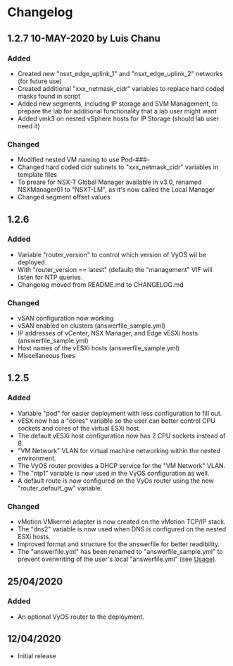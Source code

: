 # Changelog

## 1.2.7 10-MAY-2020 by Luis Chanu

### Added

- Created new "nsxt_edge_uplink_1" and "nsxt_edge_uplink_2" networks (for future use)
- Created additional "xxx_netmask_cidr" variables to replace hard coded masks found in script
- Added new segments, includng IP storage and SVM Management, to prepare the lab for additional functionality that a lab user might want
- Added vmk3 on nested vSphere hosts for IP Storage (should lab user need it) 

### Changed

- Modified nested VM naming to use Pod-###-<vm>
- Changed hard coded cidr subnets to "xxx_netmask_cidr" variables in template files
- To preare for NSX-T Global Manager available in v3.0, renamed NSXManager01 to "NSXT-LM", as it's now called the Local Manager
- Changed segment offset values

## 1.2.6

### Added

- Variable "router_version" to control which version of VyOS wil be deployed.
- With "router_version == latest" (default) the "management" VIF will listen for NTP queries.
- Changelog moved from README.md to CHANGELOG.md

### Changed

- vSAN configuration now working
- vSAN enabled on clusters (answerfile_sample.yml)
- IP addresses of vCenter, NSX Manager, and Edge vESXi hosts (answerfile_sample.yml)
- Host names of the vESXi hosts (answerfile_sample.yml)
- Miscellaneous fixes

## 1.2.5

### Added

- Variable "pod" for easier deployment with less configuration to fill out.
- vESX now has a "cores" variable so the user can better control CPU sockets and cores of the virtual ESXi host.
- The default vESXi host configuration now has 2 CPU sockets instead of 8.
- "VM Network" VLAN for virtual machine networking within the nested environment.
- The VyOS router provides a DHCP service for the "VM Network" VLAN.
- The "ntp1" variable is now used in the VyOS configuration as well.
- A default route is now configured on the VyOs router using the new "router_default_gw" variable.

### Changed

- vMotion VMkernel adapter is now created on the vMotion TCP/IP stack.
- The "dns2" variable is now used when DNS is configured on the nested ESXi hosts. 
- Improved format and structure for the answerfile for better readibility.
- The "answerfile.yml" has been renamed to "answerfile_sample.yml" to prevent overwriting of the user's local "answerfile.yml" (see [Usage](#Usage)).

## 25/04/2020

### Added

- An optional VyOS router to the deployment.

## 12/04/2020

- Initial release
